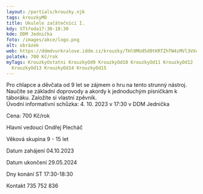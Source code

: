 ```yaml
---
layout: /partials/krouzky.njk
tags: krouzkyMD
title: Ukulele začátečníci I.
kdy: STtředa17:30-18:30
kde: DDM Jednička
foto: /images/akce/logo.png
alt: obrázek
web: https://ddmdvurkralove.iddm.cz/krouzky/THl0MUd5d0tKRTZhTW4zMVl3VXcyQXQyZWJjSjJ1elIxVW11MDBxbm0yYz0=
polatek: 700 Kč/rok
myTags: KrouzkyOstatni KrouzkyOd9 KrouzkyOd10 KrouzkyOd11 KrouzkyOd12
  KrouzkyOd13 KrouzkyOd14 KrouzkyOd15
---
```



Pro chlapce a děvčata od 9 let se zájmem o hru na tento strunný nástroj. Naučíte se základní doprovody a akordy k jednoduchým písničkám k táboráku. Založíte si vlastní zpěvník.\
Úvodní informativní schůzka: 4. 10. 2023 v 17:30 v DDM Jednička

Cena: 700 Kč/rok

Hlavní vedoucí Ondřej Plecháč

Věková skupina 9 - 15 let

Datum zahájení 04.10.2023

Datum ukončení 29.05.2024

Dny konání ST 17:30-18:30

Kontakt 735 752 836